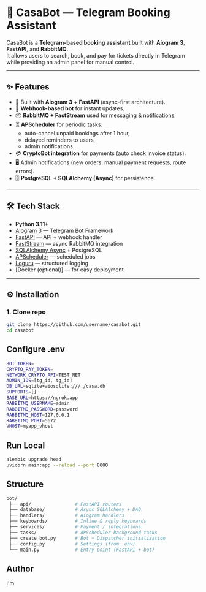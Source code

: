 # 🤖 CasaBot — Telegram Booking Assistant

CasaBot is a **Telegram-based booking assistant** built with **Aiogram 3**, **FastAPI**, and **RabbitMQ**.  
It allows users to search, book, and pay for tickets directly in Telegram while providing an admin panel for manual control.

---

## ✨ Features
- 🚀 Built with **Aiogram 3** + **FastAPI** (async-first architecture).  
- 📩 **Webhook-based bot** for instant updates.  
- 📦 **RabbitMQ + FastStream** used for messaging & notifications.  
- ⏳ **APScheduler** for periodic tasks:
  - auto-cancel unpaid bookings after 1 hour,  
  - delayed reminders to users,  
  - admin notifications.  
- 💳 **CryptoBot integration** for payments (auto check invoice status).  
- 🖥 Admin notifications (new orders, manual payment requests, route errors).  
- 🗄 **PostgreSQL + SQLAlchemy (Async)** for persistence.  

---

## 🛠 Tech Stack
- **Python 3.11+**
- [Aiogram 3](https://docs.aiogram.dev/) — Telegram Bot Framework  
- [FastAPI](https://fastapi.tiangolo.com/) — API + webhook handler  
- [FastStream](https://faststream.airt.ai/) — async RabbitMQ integration  
- [SQLAlchemy Async](https://docs.sqlalchemy.org/) + PostgreSQL  
- [APScheduler](https://apscheduler.readthedocs.io/) — scheduled jobs  
- [Loguru](https://github.com/Delgan/loguru) — structured logging  
- [Docker (optional)] — for easy deployment  

---

## ⚙️ Installation

### 1. Clone repo
```bash
git clone https://github.com/username/casabot.git
cd casabot
```

## Configure .env
```bash
BOT_TOKEN=
CRYPTO_PAY_TOKEN=
NETWORK_CRYPTO_API=TEST_NET
ADMIN_IDS=[tg_id, tg_id]
DB_URL=sqlite+aiosqlite:///./casa.db
SUPPORTS=[]
BASE_URL=https://ngrok.app
RABBITMQ_USERNAME=admin
RABBITMQ_PASSWORD=password
RABBITMQ_HOST=127.0.0.1
RABBITMQ_PORT=5672
VHOST=myapp_vhost
```
## Run Local
```bash
alembic upgrade head
uvicorn main:app --reload --port 8000
```
## Structure 
```bash
bot/
 ├── api/                # FastAPI routers
 ├── database/           # Async SQLAlchemy + DAO
 ├── handlers/           # Aiogram handlers
 ├── keyboards/          # Inline & reply keyboards
 ├── services/           # Payment / integrations
 ├── tasks/              # APScheduler background tasks
 ├── create_bot.py       # Bot + Dispatcher initialization
 ├── config.py           # Settings (from .env)
 └── main.py             # Entry point (FastAPI + bot)
```
## Author
I'm
